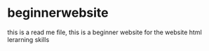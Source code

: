# beginnerwebsite
this is a read me file, this is a beginner website for the website html lerarning skills
